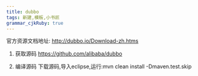 ```yaml
---
title: dubbo
tags: 新建,模板,小书匠
grammar_cjkRuby: true
---
```



官方资源文档地址:
http://dubbo.io/Download-zh.htms

1. 获取源码
https://github.com/alibaba/dubbo

2. 编译源码
下载源码,导入eclipse,运行:mvn clean install -Dmaven.test.skip

